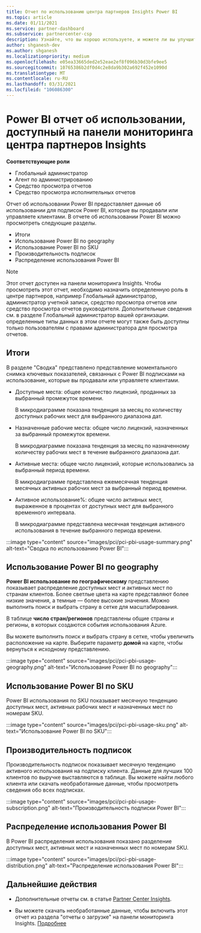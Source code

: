 ```yaml
---
title: Отчет по использованию центра партнеров Insights Power BI
ms.topic: article
ms.date: 01/11/2021
ms.service: partner-dashboard
ms.subservice: partnercenter-csp
description: Узнайте, что вы хорошо используете, и можете ли вы улучшить вопросы использования подписок Power BI, которые вы продаете или управляете клиентами.
author: shganesh-dev
ms.author: shganesh
ms.localizationpriority: medium
ms.openlocfilehash: e05ea33665ded2e52eae2ef8f096b30d3bfe9ee5
ms.sourcegitcommit: 10765386b2df0d4c2e8da9b302a692f452e1090d
ms.translationtype: MT
ms.contentlocale: ru-RU
ms.lasthandoff: 03/31/2021
ms.locfileid: "106086300"
---
```

# <a name="power-bi-usage-report-available-from-the-partner-center-insights-dashboard"></a>Power BI отчет об использовании, доступный на панели мониторинга центра партнеров Insights

**Соответствующие роли**

- Глобальный администратор
- Агент по администрированию
- Средство просмотра отчетов
- Средство просмотра исполнительных отчетов

Отчет об использовании Power BI предоставляет данные об использовании для подписок Power BI, которые вы продавали или управляете клиентами. В отчете об использовании Power BI можно просмотреть следующие разделы.

- Итоги
- Использование Power BI по geography
- Использование Power BI по SKU
- Производительность подписок
- Распределение использования Power BI

 > [!NOTE]
 > Этот отчет доступен на панели мониторинга Insights. Чтобы просмотреть этот отчет, необходимо назначить определенную роль в центре партнеров, например Глобальный администратор, администратор учетной записи, средство просмотра отчетов или средство просмотра отчетов руководителя. Дополнительные сведения см. в разделе Глобальный администратор вашей организации. определенные типы данных в этом отчете могут также быть доступны только пользователям с правами администратора для просмотра отчетов.

## <a name="summary"></a>Итоги

В разделе "Сводка" представлено представление моментального снимка ключевых показателей, связанных с Power BI подписками на использование, которые вы продавали или управляете клиентами. 

- Доступные места: общее количество лицензий, проданных за выбранный промежуток времени.

   В микродиаграмме показана тенденция за месяц по количеству доступных рабочих мест для выбранного диапазона дат.

- Назначенные рабочие места: общее число лицензий, назначенных за выбранный промежуток времени.

   В микродиаграмме показана тенденция за месяц по назначенному количеству рабочих мест в течение выбранного диапазона дат.

- Активные места: общее число лицензий, которые использовались за выбранный период времени. 

   В микродиаграмме представлена ежемесячная тенденция месячных активных рабочих мест за выбранный период времени.

- Активное использование%: общее число активных мест, выраженное в процентах от доступных мест для выбранного временного интервала. 

   В микродиаграмме представлена месячная тенденция активного использования в течение выбранного периода времени.

:::image type="content" source="images/pci/pci-pbi-usage-summary.png" alt-text="Сводка по использованию Power BI":::

## <a name="power-bi-usage-by-geography"></a>Использование Power BI по geography

**Power BI использование по географическому** представлению показывает распределение доступных мест и активных мест по странам клиентов. Более светлые цвета на карте представляют более низкие значения, а темные — более высокие значения. Можно выполнить поиск и выбрать страну в сетке для масштабирования.

В таблице **число стран/регионов** представлены общие страны и регионы, в которых создаются события использования Azure.

Вы можете выполнить поиск и выбрать страну в сетке, чтобы увеличить расположение на карте. Выберите параметр **домой** на карте, чтобы вернуться к исходному представлению.

:::image type="content" source="images/pci/pci-pbi-usage-geography.png" alt-text="Использование Power BI по geography":::

## <a name="power-bi-usage-by-sku"></a>Использование Power BI по SKU

Power BI использования по SKU показывает месячную тенденцию доступных мест, активных рабочих мест и назначенных мест по номерам SKU.

:::image type="content" source="images/pci/pci-pbi-usage-sku.png" alt-text="Использование Power BI по SKU":::

## <a name="subscriptions-performance"></a>Производительность подписок

Производительность подписок показывает месячную тенденцию активного использования на подписку клиента. Данные для лучших 100 клиентов по выручке выставляются в таблице. Вы можете найти любого клиента или скачать необработанные данные, чтобы просмотреть сведения обо всех подписках.

:::image type="content" source="images/pci/pci-pbi-usage-subscription.png" alt-text="Производительность подписки Power BI":::

## <a name="power-bi-usage-distribution"></a>Распределение использования Power BI

В Power BI распределения использования показано разделение доступных мест, активных мест и назначенных мест по номерам SKU.

:::image type="content" source="images/pci/pci-pbi-usage-distribution.png" alt-text="Распределение использования Power BI":::

## <a name="next-steps"></a>Дальнейшие действия

- Дополнительные отчеты см. в статье [Partner Center Insights](partner-center-insights.md).

- Вы можете скачать необработанные данные, чтобы включить этот отчет из раздела "отчеты о загрузке" на панели мониторинга Insights. [Подробнее](pci-download-reports.md) 

